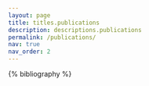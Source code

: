 ```yaml
---
layout: page
title: titles.publications
description: descriptions.publications
permalink: /publications/
nav: true
nav_order: 2
---
```


<!-- _pages/publications.md -->
<div class="publications animated_section">

{% bibliography %}

</div>
